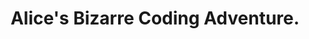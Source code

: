 ---
title: Alice's Bizarre Coding Adventure.
published_at: 2024-03-12
snippet: Chapter 4.
disable_html_sanitization: true
---
